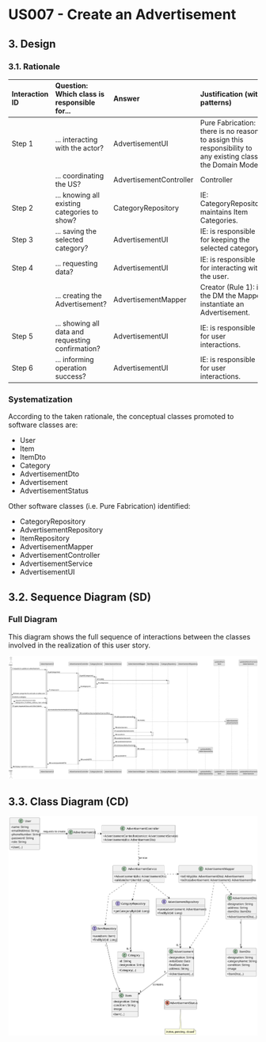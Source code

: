 # US007 - Create an Advertisement

## 3. Design

### 3.1. Rationale

| Interaction ID | Question: Which class is responsible for...       | Answer                  | Justification (with patterns)                                                                                 |
|:---------------|:--------------------------------------------------|:------------------------|:--------------------------------------------------------------------------------------------------------------|
| Step 1         | ... interacting with the actor?                   | AdvertisementUI         | Pure Fabrication: there is no reason to assign this responsibility to any existing class in the Domain Model. |
|                | ... coordinating the US?                          | AdvertisementController | Controller                                                                                                    |
| Step 2         | ... knowing all existing categories to show?      | CategoryRepository      | IE: CategoryRepository maintains Item Categories.                                                             |
| Step 3         | ... saving the selected category?                 | AdvertisementUI         | IE: is responsible for keeping the selected category.                                                         |
| Step 4         | ... requesting data?                              | AdvertisementUI         | IE: is responsible for interacting with the user.                                                             |
|                | ... creating the Advertisement?                   | AdvertisementMapper     | Creator (Rule 1): in the DM the Mapper instantiate an Advertisement.                                          |
| Step 5         | ... showing all data and requesting confirmation? | AdvertisementUI         | IE: is responsible for user interactions.                                                                     |              
| Step 6         | ... informing operation success?                  | AdvertisementUI         | IE: is responsible for user interactions.                                                                     | 

### Systematization ##

According to the taken rationale, the conceptual classes promoted to software classes are: 

* User
* Item
* ItemDto
* Category
* AdvertisementDto
* Advertisement
* AdvertisementStatus

Other software classes (i.e. Pure Fabrication) identified: 

* CategoryRepository
* AdvertisementRepository
* ItemRepository
* AdvertisementMapper
* AdvertisementController
* AdvertisementService
* AdvertisementUI


## 3.2. Sequence Diagram (SD)

### Full Diagram

This diagram shows the full sequence of interactions between the classes involved in the realization of this user story.

![Sequence Diagram - Full](svgs/US07-SD.svg)

## 3.3. Class Diagram (CD)

![Class Diagram](svgs/US07-CD.svg)